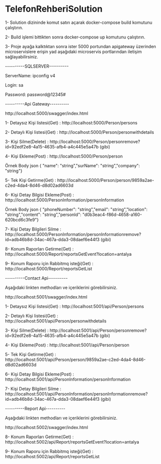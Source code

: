 # TelefonRehberiSolution

1- Solution dizininde komut satırı açarak docker-compose build komutunu çalıştırın.

2- Build işlemi bittikten sonra docker-compose up komutunu çalıştırın.

3- Proje ayağa kalktıktan sonra ister 5000 portundan apigateway üzerinden microservislere erişin
yad aşağıdaki microservis portlarından iletişim sağlayabilirsiniz.



----------SQLSERVER----------

ServerName: ipconfig v4 

Login: sa

Password: password@12345#


----------Api Gateway----------

http://localhost:5000/swagger/index.html

1- Detaysız Kişi listesi(Get)                      :  http://localhost:5000/Person/persons 

2- Detaylı Kişi listesi(Get)                       :  http://localhost:5000/Person/personwithdetails

3- Kişi Silme(Delete)                              :  http://localhost:5000/Person/personremove?id=92edf2e8-4a15-4635-afb4-a4c445e5a47b (gibi)

4- Kişi Ekleme(Post)                               :  http://localhost:5000/Person/person

Örnek Body json
{ "name": "string","surName": "string","company": "string"}
        
5- Tek Kişi Getirme(Get)                           :  http://localhost:5000/Person/person/9859a2ae-c2ed-4da4-8d46-d8d02ad6603d  

6- Kişi Detay Bilgisi Ekleme(Post)                 :  http://localhost:5000/PersonInformation/personInformation

Örnek Body json
{ "phoneNumber": "string","email": "string","location": "string","content": "string","personId": "d0b3eac4-f86d-4658-a160-620bcd6c3fe9"}

7- Kişi Detay Bilgileri Silme                      :  http://localhost:5000/PersonInformation/personInformationremove?id=adb46b8d-34ac-467a-dda3-08daef6e44f3 (gibi)

8- Konum Raporları Getirme(Get)                    :  http://localhost:5000/Report/reportsGetEvent?location=antalya 

9- Konum Raporu için Rabbitmq isteği(Get)          :  http://localhost:5000/Report/reportsGetList


----------Contact Api----------

Aşağıdaki linkten methodları ve içeriklerini görebilirsiniz.

http://localhost:5001/swagger/index.html

1- Detaysız Kişi listesi(Get)                      :  http://localhost:5001/api/Person/persons 

2- Detaylı Kişi listesi(Get)                       :  http://localhost:5001/api/Person/personwithdetails

3- Kişi Silme(Delete)                              :  http://localhost:5001/api/Person/personremove?id=92edf2e8-4a15-4635-afb4-a4c445e5a47b (gibi)

4- Kişi Ekleme(Post)                               :  http://localhost:5001/api/Person/person
        
5- Tek Kişi Getirme(Get)                           :  http://localhost:5001/api/Person/person/9859a2ae-c2ed-4da4-8d46-d8d02ad6603d  

6- Kişi Detay Bilgisi Ekleme(Post)                 :  http://localhost:5001/api/PersonInformation/personInformation

7- Kişi Detay Bilgileri Silme                      :  http://localhost:5001/api/PersonInformation/personInformationremove?id=adb46b8d-34ac-467a-dda3-08daef6e44f3 (gibi)




----------Report Api----------

Aşağıdaki linkten methodları ve içeriklerini görebilirsiniz.

http://localhost:5002/swagger/index.html

8- Konum Raporları Getirme(Get)                    :  http://localhost:5002/api/Report/reportsGetEvent?location=antalya 

9- Konum Raporu için Rabbitmq isteği(Get)          :  http://localhost:5002/api/Report/reportsGetList
